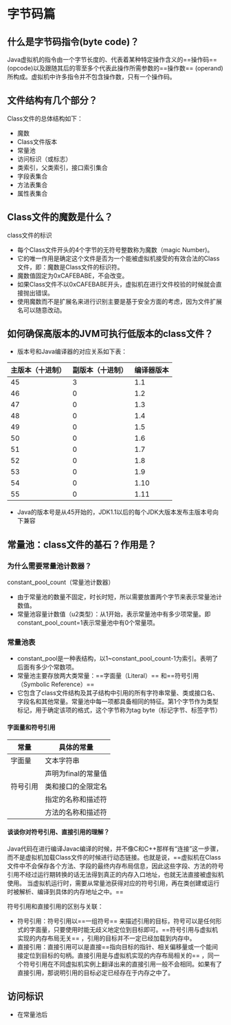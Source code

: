 # 字节码篇

## 什么是字节码指令(byte code)？

Java虚拟机的指令由一个字节长度的、代表着某种特定操作含义的==操作码== (opcode)以及跟随其后的零至多个代表此操作所需参数的==操作数== (operand)所构成。虚拟机中许多指令并不包含操作数，只有一个操作码。

## 文件结构有几个部分？

Class文件的总体结构如下：

- 魔数
- Class文件版本
- 常量池
- 访问标识（或标志）
- 类索引，父类索引，接口索引集合
- 字段表集合
- 方法表集合
- 属性表集合

## Class文件的魔数是什么？

class文件的标识

- 每个Class文件开头的4个字节的无符号整数称为魔数（magic Number)。
- 它的唯一作用是确定这个文件是否为一个能被虚拟机接受的有效合法的Class文件，即：魔数是Class文件的标识符。
- 魔数值固定为0xCAFEBABE，不会改变。
- 如果Class文件不以0xCAFEBABE开头，虚拟机在进行文件校验的时候就会直接抛出错误。
- 使用魔数而不是扩展名来进行识别主要是基于安全方面的考虑，因为文件扩展名可以随意改动。

## 如何确保高版本的JVM可执行低版本的class文件？

- 版本号和Java编译器的对应关系如下表：

| 主版本（十进制） | 副版本（十进制） | 编译器版本 |
| -------- | -------- | ----- |
| 45       | 3        | 1.1   |
| 46       | 0        | 1.2   |
| 47       | 0        | 1.3   |
| 48       | 0        | 1.4   |
| 49       | 0        | 1.5   |
| 50       | 0        | 1.6   |
| 51       | 0        | 1.7   |
| 52       | 0        | 1.8   |
| 53       | 0        | 1.9   |
| 54       | 0        | 1.10  |
| 55       | 0        | 1.11  |

- Java的版本号是从45开始的，JDK1.1以后的每个JDK大版本发布主版本号向下兼容

## 常量池：class文件的基石？作用是？

### 为什么需要常量池计数器？

constant_pool_count（常量池计数器）

- 由于常量池的数量不固定，时长时短，所以需要放置两个字节来表示常量池计数值。
- 常量池容量计数值（u2类型）：从1开始，表示常量池中有多少项常量。即constant_pool_count=1表示常量池中有0个常量项。

### 常量池表

- constant_pool是一种表结构，以1~constant_pool_count-1为索引。表明了后面有多少个常数项。
- 常量池主要存放两大类常量：==字面量（Literal）== 和==符号引用（Symbolic Reference）== 
- 它包含了class文件结构及其子结构中引用的所有字符串常量、类或接口名、字段名和其他常量。常量池中每一项都具备相同的特征。第1个字节作为类型标记，用于确定该项的格式，这个字节称为tag byte（标记字节、标签字节）

#### 字面量和符号引用

| 常量   | 具体的常量        |
| ---- | ------------ |
| 字面量  | 文本字符串        |
|      | 声明为final的常量值 |
| 符号引用 | 类和接口的全限定名    |
|      | 指定的名称和描述符    |
|      | 方法的名称和描述符    |

#### 谈谈你对符号引用、直接引用的理解？

Java代码在进行编译Javac编译的时候，并不像C和C++那样有“连接”这一步骤，而不是虚拟机加载Class文件的时候进行动态链接。也就是说，==虚拟机在Class文件中不会保存各个方法、字段的最终内存布局信息，因此这些字段、方法的符号引用不经过运行期转换的话无法得到真正的内存入口地址，也就无法直接被虚拟机使用。 当虚拟机运行时，需要从常量池获得对应的符号引用，再在类创建或运行时被解析、编译到具体的内存地址之中。== 

符号引用和直接引用的区别与关联：

- 符号引用：符号引用以==一组符号== 来描述引用的目标，符号可以是任何形式的字面量，只要使用时能无歧义地定位到目标即可。==符号引用与虚拟机实现的内存布局无关== ，引用的目标并不一定已经加载到内存中。
- 直接引用：直接引用可以是直接==指向目标的指针、相关偏移量或一个能间接定位到目标的句柄。直接引用是与虚拟机实现的内存布局相关的== ，同一个符号引用在不同虚拟机实例上翻译出来的直接引用一般不会相同。如果有了直接引用，那说明引用的目标必定已经存在于内存之中了。

## 访问标识

- 在常量池后



